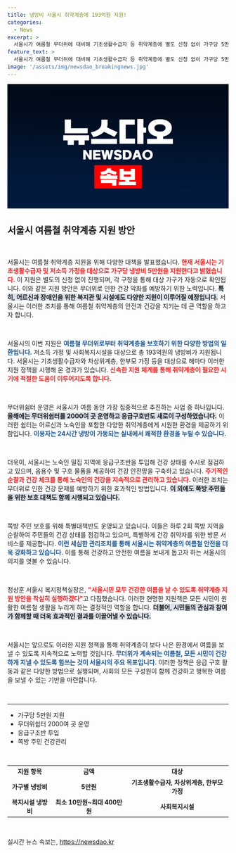 ```yaml
---
title: 냉방비 서울시 취약계층에 193억원 지원!
categories:
  - News
excerpt: >
  서울시가 여름철 무더위에 대비해 기초생활수급자 등 취약계층에 별도 신청 없이 가구당 5만원 냉방비를 지원합니다. 2100여 곳의 무더위쉼터 운영과 응급 구호 서비스로 시민들의 건강을 보호하고자 합니다.
feature_text: >
  서울시가 여름철 무더위에 대비해 기초생활수급자 등 취약계층에 별도 신청 없이 가구당 5만원 냉방비를 지원합니다. 2100여 곳의 무더위쉼터 운영과 응급 구호 서비스로 시민들의 건강을 보호하고자 합니다.
image: '/assets/img/newsdao_breakingnews.jpg'
---
```


<p><img src="/assets/img/newsdao_breakingnews.jpg" alt="cryptoinkorea 속보" /></p>

<h2 data-ke-size="size26">서울시 여름철 취약계층 지원 방안</h2>

<p data-ke-size="size16">&nbsp;</p>

<p>서울시는 여름철 취약계층 지원을 위해 다양한 대책을 발표했습니다. <b><span style="color: #ee2323;">현재 서울시는 기초생활수급자 및 저소득 가정을 대상으로 가구당 냉방비 5만원을 지원한다고 밝혔습니다.</span></b> 이 지원은 별도의 신청 없이 진행되며, 각 구청을 통해 대상 가구가 자동으로 확인됩니다. 이와 같은 지원 방안은 무더위로 인한 건강 악화를 예방하기 위한 노력입니다. <b><span style="background-color: #21538527;">특히, 어르신과 장애인을 위한 복지관 및 시설에도 다양한 지원이 이루어질 예정입니다.</span></b> 서울시는 이러한 조치를 통해 여름철 취약계층의 안전과 건강을 지키는 데 큰 역할을 하고자 합니다.</p>

<p data-ke-size="size16">&nbsp;</p>

<p>서울시의 이번 지원은 <b><span style="color: #1a5490;">여름철 무더위로부터 취약계층을 보호하기 위한 다양한 방법의 일환입니다.</span></b> 저소득 가정 및 사회복지시설을 대상으로 총 193억원의 냉방비가 지원됩니다. 서울시는 기초생활수급자와 차상위계층, 한부모 가정 등을 대상으로 해마다 이러한 지원 정책을 시행해 온 경과가 있습니다. <b><span style="color: #ee2323;">신속한 지원 체계를 통해 취약계층이 필요한 시기에 적절한 도움이 이루어지도록 합니다.</span></b> </p>

<p data-ke-size="size16">&nbsp;</p>

<p>무더위쉼터 운영은 서울시가 여름 동안 가장 집중적으로 추진하는 사업 중 하나입니다. <b><span style="background-color: #21538527;">올해에는 무더위쉼터를 2000여 곳 운영하고 응급구호반도 새로이 구성하였습니다.</span></b> 이러한 쉼터는 어르신과 노숙인을 포함한 다양한 취약계층에게 시원한 환경을 제공하기 위함입니다. <b><span style="color: #1a5490;">이용자는 24시간 냉방이 가동되는 실내에서 쾌적한 환경을 누릴 수 있습니다.</span></b> </p>

<p data-ke-size="size16">&nbsp;</p>

<p>더욱이, 서울시는 노숙인 밀집 지역에 응급구조반을 투입해 건강 상태를 수시로 점검하고 있으며, 음용수 및 구호 물품을 제공하여 건강 안전망을 구축하고 있습니다. <b><span style="color: #ee2323;">주기적인 순찰과 건강 체크를 통해 노숙인의 건강을 지속적으로 관리하고 있습니다.</span></b> 이러한 조치는 무더위로 인한 건강 문제를 예방하기 위한 효과적인 방법입니다. <b><span style="background-color: #21538527;">이 외에도 쪽방 주민들을 위한 보호 대책도 함께 시행되고 있습니다.</span></b> </p>

<p data-ke-size="size16">&nbsp;</p>

<p>쪽방 주민 보호를 위해 특별대책반도 운영되고 있습니다. 이들은 하루 2회 쪽방 지역을 순찰하여 주민들의 건강 상태를 점검하고 있으며, 특별하게 건강 취약자를 위한 방문 서비스를 제공합니다. <b><span style="color: #1a5490;">이런 세심한 관리조치를 통해 서울시는 취약계층의 여름철 안전을 더욱 강화하고 있습니다.</span></b> 이를 통해 건강하고 안전한 여름을 보내게 돕고자 하는 서울시의 의지를 엿볼 수 있습니다. </p>

<p data-ke-size="size16">&nbsp;</p>

<p>정상훈 서울시 복지정책실장은, <b><span style="color: #ee2323;">"서울시민 모두 건강한 여름을 날 수 있도록 취약계층 지원 방안을 착실히 실행하겠다"</span></b>고 다짐했습니다. 이러한 현명한 지원책은 모든 시민이 원활한 여름철 생활을 누리게 하는 결정적인 역할을 합니다. <b><span style="background-color: #21538527;">더불어, 시민들의 관심과 참여가 함께할 때 더욱 효과적인 결과를 이끌어낼 수 있습니다.</span></b> </p>

<p data-ke-size="size16">&nbsp;</p>

<p>서울시는 앞으로도 이러한 지원 정책을 통해 취약계층이 보다 나은 환경에서 여름을 보낼 수 있도록 지속적으로 노력할 것입니다. <b><span style="color: #1a5490;">무더위가 계속되는 여름철, 모든 시민이 건강하게 지낼 수 있도록 힘쓰는 것이 서울시의 주요 목표입니다.</span></b> 이러한 정책은 응급 구호 활동과 같은 다양한 방법으로 실행되며, 사회의 모든 구성원이 함께 건강하고 행복한 여름을 보낼 수 있는 기반을 마련합니다. </p>

<p data-ke-size="size16">&nbsp;</p>

<hr>

<ul>
<li>가구당 5만원 지원</li>
<li>무더위쉼터 2000여 곳 운영</li>
<li>응급구조반 투입</li>
<li>쪽방 주민 건강관리</li>
</ul>

<p data-ke-size="size16">&nbsp;</p>

<table style="width: 100%; border-collapse: collapse;">
<tr>
<td style="text-align: center; height: 17px;"><b>지원 항목</b></td>
<td style="text-align: center; height: 17px;"><b>금액</b></td>
<td style="text-align: center; height: 17px;"><b>대상</b></td>
</tr>
<tr>
<td style="text-align: center; height: 17px;"><b>가구별 냉방비</b></td>
<td style="text-align: center; height: 17px;"><b>5만원</b></td>
<td style="text-align: center; height: 17px;"><b>기초생활수급자, 차상위계층, 한부모 가정</b></td>
</tr>
<tr>
<td style="text-align: center; height: 17px;"><b>복지시설 냉방비</b></td>
<td style="text-align: center; height: 17px;"><b>최소 10만원~최대 400만원</b></td>
<td style="text-align: center; height: 17px;"><b>사회복지시설</b></td>
</tr>
</table>

<p data-ke-size="size16">&nbsp;</p>
실시간 뉴스 속보는, <a href="https://newsdao.kr" rel="dofollow">https://newsdao.kr</a>


